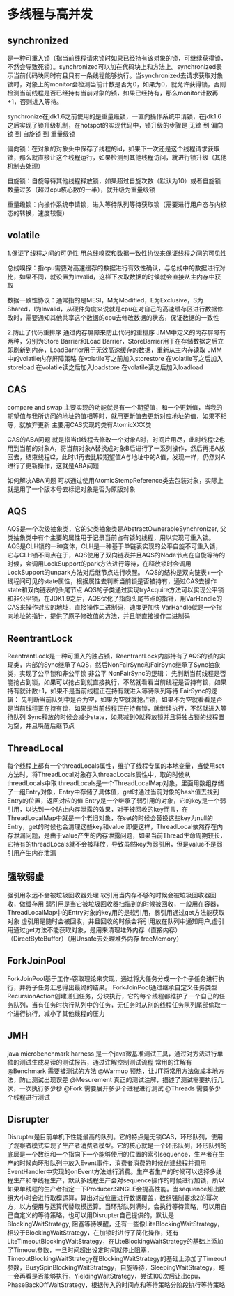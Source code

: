 # 多线程与高并发

## synchronized

是一种可重入锁（指当前线程请求锁时如果已经持有该对象的锁，可继续获得锁，不然会导致死锁）。synchronized可以加在代码块上和方法上。synchronized表示当前代码块同时有且只有一条线程能够执行。当synchronized去请求获取对象锁时，对象上的monitor会检测当前计数是否为0，如果为0，就允许获得锁，否则检测当前线程是否已经持有当前对象的锁，如果已经持有，那么monitor计数再+1，否则进入等待。

synchronize在jdk1.6之前使用的是重量级锁，一直向操作系统申请锁，在jdk1.6之后实现了锁升级机制，在hotspot的实现代码中，锁升级的步骤是 无锁 到 偏向锁 到 自旋锁 到 重量级锁

偏向锁：在对象的对象头中保存了线程的id，如果下一次还是这个线程请求获取锁，那么就直接让这个线程运行，如果检测到其他线程访问，就进行锁升级（其他机制去处理）

自旋锁：自旋等待其他线程释放锁，如果超过自旋次数（默认为10）或者自旋锁数量过多（超过cpu核心数的一半），就升级为重量级锁

重量级锁：向操作系统申请锁，进入等待队列等待获取锁（需要进行用户态与内核态的转换，速度较慢）

## volatile

1.保证了线程之间的可见性
用总线嗅探和数据一致性协议来保证线程之间的可见性

总线嗅探：指cpu需要对高速缓存的数据进行有效性确认，与总线中的数据进行对比，如果不同，就设置为Invalid，这样下次取数据的时候就会直接从主内存中获取

数据一致性协议：通常指的是MESI，M为Modified，E为Exclusive，S为Shared，I为Invalid，从硬件角度来说就是cpu在对自己的高速缓存区进行数据修改时，需要通知其他共享这个数据的cpu去修改数据的状态，保证数据的一致性

2.防止了代码重排序
通过内存屏障来防止代码的重排序
JMM中定义的内存屏障有两种，分别为Store Barrier和Load Barrier，StoreBarrier用于在存储数据之后立即刷新到内存，LoadBarrier用于无效高速缓存的数据，重新从主内存读取
JMM中的volatile内存屏障策略
在volatile写之前加入storestore
在volatile写之后加入storeload
在volatile读之后加入loadstore
在volatile读之后加入loadload

## CAS
compare and swap
主要实现的功能就是有一个期望值，和一个更新值，当我的期望值与我所访问的地址的值相等时，就用更新值去更新对应地址的值，如果不相等，就放弃更新
主要用CAS实现的类有AtomicXXX类

CAS的ABA问题
就是指当t1线程去修改一个对象A时，时间片用尽，此时线程t2也用到当前的对象A，将当前对象A替换成对象B后进行了一系列操作，然后再把A放回去，结束线程t2，此时t1再去比较期望值A与地址中的A值，发现一样，仍然对A进行了更新操作，这就是ABA问题

如何解决ABA问题
可以通过使用AtomicStempReference类去包装对象，实际上就是用了一个版本号去标记对象是否为原版对象

## AQS
AQS是一个次级抽象类，它的父类抽象类是AbstractOwnerableSynchronizer, 父类抽象类中有个主要的属性用于记录当前占有锁的线程，用以实现可重入锁。
AQS是CLH锁的一种变体，CLH是一种基于单链表实现的公平自旋不可重入锁，它与CLH锁不同点在于，AQS使用了双向链表并且AQS的Node节点在自旋等待的时候，会调用LockSupport的park方法进行等待，在释放锁时会调用LockSupport的unpark方法对后继节点进行唤醒。
AQS的结构是双向链表+一个线程间可见的state属性，根据属性去判断当前锁是否被持有，通过CAS去操作state和双向链表的头尾节点
AQS的子类通过实现tryAcquire方法可以实现公平锁和非公平锁，在JDK1.9之后，AQS优化了指向头尾节点的指针，用VarHandle的CAS来操作对应的地址，直接操作二进制码，速度更加快
VarHandle就是一个指向地址的指针，提供了原子修改值的方法，并且能直接操作二进制码

## ReentrantLock
ReentrantLock是一种可重入的独占锁，ReentrantLock内部持有了AQS的锁的实现类，内部的Sync继承了AQS，然后NonFairSync和FairSync继承了Sync抽象类，实现了公平锁和非公平锁
非公平
NonFairSync的逻辑：
先判断当前线程是否能抢占到锁，如果可以抢占到就直接执行，不然就看看当前线程是否持有锁，如果持有就计数+1，如果不是当前线程正在持有就进入等待队列等待
FairSync的逻辑：
先判断当前队列中是否为空，如果为空就就抢占锁，如果不为空就看看是否是当前线程正在持有锁，如果是当前线程正在持有锁，就继续执行，不然就进入等待队列
Sync释放的时候会减少state，如果减到0就释放锁并且将独占锁的线程置为空，并且唤醒后继节点

## ThreadLocal
每个线程上都有一个threadLocals属性，维护了线程专属的本地变量，当使用set方法时，将ThreadLocal对象存入threadLocals属性中，取的时候从threadLocals中取
threadLocals是一个ThreadLocalMap对象，里面用数组存储了一组Entry对象，Entry中存储了具体值，get时通过当前对象的hash值去找到Entry的位置，返回对应的值
Entry是一个继承了弱引用的对象，它的key是一个弱引用，以达到一个防止内存泄露的效果，对于被回收的key而言，在ThreadLocalMap中就是一个老旧对象，在set的时候会替换这些key为null的Entry，get的时候也会清理这些key和value
即便这样，ThreadLocal依然存在内存泄漏问题，是由于value产生的内存泄露问题，如果当前Thread生命周期较长，它持有的threadLocals就不会被释放，导致虽然key为弱引用，但是value不是弱引用产生内存泄漏

## 强软弱虚
强引用永远不会被垃圾回收器处理
软引用当内存不够的时候会被垃圾回收器回收，做缓存用
弱引用是当它被垃圾回收器扫描到的时候被回收，一般用在容器，ThreadLocalMap中的Entry对象的key用的是软引用，弱引用通过get方法能获取对象
虚引用是随时会被回收，并且回收的时候会将引用放在队列中通知用户,虚引用通过get方法不能获取对象，是用来清理堆外内存（直接内存）（DirectByteBuffer）（用Unsafe去处理堆外内存 freeMemory）

## ForkJoinPool
ForkJoinPool基于工作-窃取理论来实现，通过将大任务分成一个个子任务进行执行，并将子任务汇总得出最终的结果。
ForkJoinPool通过继承自定义任务类型RecursionAction创建递归任务，分块执行，它的每个线程都维护了一个自己的任务队列，当有任务时执行队列中的任务，无任务时从别的线程任务队列尾部偷取一个进行执行，减小了其他线程的压力

## JMH
java microbenchmark harness
是一个java微基准测试工具，通过对方法进行单独的测试生成易读的测试报告，通过注解控制测试流程
常用的注解有
@Benchmark
需要被测试的方法
@Warmup
预热，让JIT将常用方法做成本地方法，防止测试出现误差
@Mesurement
真正的测试注解，描述了测试需要执行几次，一次执行多少秒
@Fork
需要展开多少个进程进行测试
@Threads
需要多少个线程进行测试

## Disrupter
Disrupter是目前单机下性能最高的队列。它的特点是无锁CAS，环形队列，使用了观察者模式实现了生产者消费者模型。它的核心就是一个环形队列，环形队列的底层是一个数组和一个指向下一个能够使用的位置的索引sequence，生产者在生产的时候向环形队列中放入Event事件，消费者消费的时候创建线程并调用EventHandler中实现的onEvent方法进行消费。生产者生产的时候可以选择多线程生产和单线程生产，默认多线程生产会对sequence操作的时候进行加锁，所以如果单线程的生产者指定一下Producer.SINGLE会提高性能。当sequence超出数组大小时会进行取模运算，算出对应位置进行数据覆盖，数组强制要求2的幂次方，以方便用与运算代替取模运算。当环形队列满时，会执行等待策略，可以用自己自定义的等待策略，也可以用Disrupter自己提供的，默认是BlockingWaitStrategy, 阻塞等待唤醒，还有一些像LiteBlockingWaitStrategy，相较于BlockingWaitStrategy，在加锁时进行了简化操作，还有LiteTimeoutBlockingWaitStrategy，在LiteBlockingWaitStrategy的基础上添加了Timeout参数，一旦时间超出设定时间就停止阻塞，TimeoutBlockingWaitStrategy在BlockingWaitStrategy的基础上添加了Timeout参数，BusySpinBlockingWaitStrategy，自旋等待，SleepingWaitStrategy，睡一会再看是否能够执行，YieldingWaitStrategy，尝试100次后让出cpu，PhaseBackOffWaitStrategy，根据传入的时间点和等待策略分阶段执行等待策略